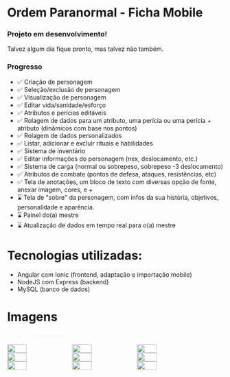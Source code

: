 # Ordem Paranormal - Ficha Mobile

### Projeto em desenvolvimento!
Talvez algum dia fique pronto, mas talvez não também.

### Progresso

- ✅ Criação de personagem 
- ✅ Seleção/exclusão de personagem
- ✅ Visualização de personagem
- ✅ Editar vida/sanidade/esforço
- ✅ Atributos e perícias editáveis
- ✅ Rolagem de dados para um atributo, uma perícia ou uma perícia + atributo (dinâmicos com base nos pontos)
- ✅ Rolagem de dados personalizados
- ✅ Listar, adicionar e excluir rituais e habilidades
- ✅ Sistema de inventário
- ✅ Editar informações do personagem (nex, deslocamento, etc.)
- ✅ Sistema de carga (normal ou sobrepeso, sobrepeso -3 deslocamento)
- ✅ Atributos de combate (pontos de defesa, ataques, resistências, etc)
- ✅ Tela de anotações, um bloco de texto com diversas opção de fonte, anexar imagem, cores, e +
- ⌛ Tela de "sobre" da personagem, com infos da sua história, objetivos, personalidade e aparência.
- ⌛ Painel do(a) mestre
- ⌛ Atualização de dados em tempo real para o(a) mestre

# Tecnologias utilizadas:
- Angular com Ionic (frontend, adaptação e importação mobile)
- NodeJS com Express (backend)
- MySQL (banco de dados)

# Imagens
<small style="color: #f7f7f7">(imagens desatualizadas)</small>


<div style="display: flex; flex-direction: row">
    <img src="https://github.com/luczz1/ordemparanormal-mobilesheet/assets/63828861/f3c0b59c-0fdb-4761-9f55-35dec18235b6" style="width: 30%"/>
    <img src="https://github.com/luczz1/ordemparanormal-mobilesheet/assets/63828861/74bd2837-4e53-488d-8394-ca5e24fed44c" style="width: 30%"/>
    <img src="https://github.com/luczz1/ordemparanormal-mobilesheet/assets/63828861/0f935d22-2357-45c5-bfbf-1cb9e0604eec" style="width: 30%"/>
  </div>
  
<div style="display: flex; flex-direction: row">
    <img src="https://github.com/luczz1/ordemparanormal-mobilesheet/assets/63828861/fa9726bd-0768-4073-94f3-f40756a60c55" style="width: 30%"/>
    <img src="https://github.com/luczz1/ordemparanormal-mobilesheet/assets/63828861/8431c994-812b-45c8-b9fd-8f8887ba6246" style="width: 30%"/>
    <img src="https://github.com/luczz1/ordemparanormal-mobilesheet/assets/63828861/6a70ea12-d5b3-4805-a9aa-cc02eee19e00" style="width: 30%"/>
  </div>
  
  <div style="display: flex; flex-direction: row">
    <img src="https://github.com/luczz1/ordemparanormal-mobilesheet/assets/63828861/fd4e283a-50f0-4851-99ab-d353cf09555b" style="width: 30%"/>
    <img src="https://github.com/luczz1/ordemparanormal-mobilesheet/assets/63828861/92ce7a78-4e44-4def-a5ee-82c4e2a0f90f" style="width: 30%"/>
    <img src="https://github.com/luczz1/ordemparanormal-mobilesheet/assets/63828861/a8840e14-8b3c-408c-9bda-4dee7932c1c9" style="width: 30%"/>
  </div>



